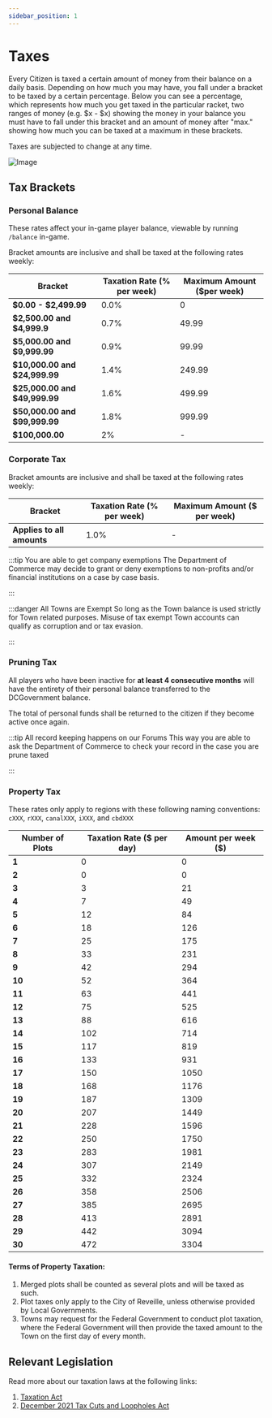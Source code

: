 ```yaml
---
sidebar_position: 1
---
```


# Taxes

Every Citizen is taxed a certain amount of money from their balance on a daily basis. Depending on how much you may have, you fall under a bracket to be taxed by a certain percentage. Below you can see a percentage, which represents how much you get taxed in the particular racket, two ranges of money (e.g. $x - $x) showing the money in your balance you must have to fall under this bracket and an amount of money after "max." showing how much you can be taxed at a maximum in these brackets.

Taxes are subjected to change at any time.

![Image](https://cdn.discordapp.com/attachments/838356841217916989/1165664192347521074/2022-06-11_03.45.46.png?ex=6547ac60&is=65353760&hm=e9b594edca02f55e844dc80c930dc4d075e73abbe5967fa6fe759df00e5a5d7f&)

## Tax Brackets

### Personal Balance
These rates affect your in-game player balance, viewable by running ``/balance`` in-game.

Bracket amounts are inclusive and shall be taxed at the following rates weekly:


| **Bracket**                   | **Taxation Rate (% per week)** | **Maximum Amount ($per week)** |
|-------------------------------|--------------------------------|--------------------------------|
| **$0.00 - $2,499.99**         | 0.0%                           | 0                              |
| **$2,500.00 and $4,999.9**    | 0.7%                           | 49.99                          |
| **$5,000.00 and $9,999.99**   | 0.9%                           | 99.99                          |
| **$10,000.00 and $24,999.99** | 1.4%                           | 249.99                         |
| **$25,000.00 and $49,999.99** | 1.6%                           | 499.99                         |
| **$50,000.00 and $99,999.99** | 1.8%                           | 999.99                         |
| **$100,000.00**               | 2%                             | -                              |

### Corporate Tax

Bracket amounts are inclusive and shall be taxed at the following rates weekly:


| **Bracket**                | **Taxation Rate (% per week)** | **Maximum Amount ($ per week)** |
|----------------------------|--------------------------------|---------------------------------|
| **Applies to all amounts** | 1.0%                           | -                               |


:::tip You are able to get company exemptions
The Department of Commerce may decide to grant or deny exemptions to non-profits and/or financial institutions on a case by case basis.

:::

:::danger All Towns are Exempt
So long as the Town balance is used strictly for Town related purposes. Misuse of tax exempt Town accounts can qualify as corruption and or tax evasion.

:::


### Pruning Tax

All players who have been inactive for **at least 4 consecutive months** will have the entirety of their personal balance transferred to the DCGovernment balance.

The total of personal funds shall be returned to the citizen if they become active once again.

:::tip All record keeping happens on our Forums 
This way you are able to ask the Department of Commerce to check your record in the case you are prune taxed

:::



### Property Tax

These rates only apply to regions with these following naming conventions:  ``cXXX``, ``rXXX``, ``canalXXX``, ``iXXX``, and ``cbdXXX`` 

| **Number of Plots** | **Taxation Rate ($ per day)** | **Amount per week ($)** |
|---------------------|-------------------------------|-------------------------|
| **1**               | 0                             | 0                       |
| **2**               | 0                             | 0                       |
| **3**               | 3                             | 21                      |
| **4**               | 7                             | 49                      |
| **5**               | 12                            | 84                      |
| **6**               | 18                            | 126                     |
| **7**               | 25                            | 175                     |
| **8**               | 33                            | 231                     |
| **9**               | 42                            | 294                     |
| **10**              | 52                            | 364                     |
| **11**              | 63                            | 441                     |
| **12**              | 75                            | 525                     |
| **13**              | 88                            | 616                     |
| **14**              | 102                           | 714                     |
| **15**              | 117                           | 819                     |
| **16**              | 133                           | 931                     |
| **17**              | 150                           | 1050                    |
| **18**              | 168                           | 1176                    |
| **19**              | 187                           | 1309                    |
| **20**              | 207                           | 1449                    |
| **21**              | 228                           | 1596                    |
| **22**              | 250                           | 1750                    |
| **23**              | 283                           | 1981                    |
| **24**              | 307                           | 2149                    |
| **25**              | 332                           | 2324                    |
| **26**              | 358                           | 2506                    |
| **27**              | 385                           | 2695                    |
| **28**              | 413                           | 2891                    |
| **29**              | 442                           | 3094                    |
| **30**              | 472                           | 3304                    |

#### Terms of Property Taxation:

1. Merged plots shall be counted as several plots and will be taxed as such.
2. Plot taxes only apply to the City of Reveille, unless otherwise provided by Local Governments.
3. Towns may request for the Federal Government to conduct plot taxation, where the Federal Government will then provide the taxed amount to the Town on the first day of every month.


## Relevant Legislation
Read more about our taxation laws at the following links:
1. [Taxation Act](https://www.democracycraft.net/threads/taxation-act.4691/)
2. [December 2021 Tax Cuts and Loopholes Act](https://www.democracycraft.net/threads/december-2021-tax-cuts-and-loopholes-act.10643/)
